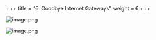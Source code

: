 +++
title = "6. Goodbye Internet Gateways"
weight = 6
+++


![image.png](/images/008-viii-clean-it-up/38-106988-image.png)


![image.png](/images/008-viii-clean-it-up/38-661106-image.png)


